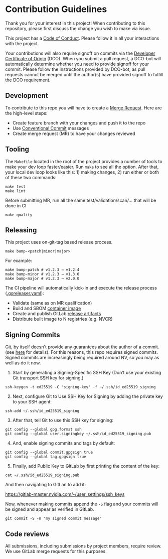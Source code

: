 # Contribution Guidelines

Thank you for your interest in this project! When contributing to this repository, please first discuss the change you wish to make via issue. 

This project has a [Code of Conduct](CODE-OF-CONDUCT.md). Please follow it in all your interactions with the project.

Your contributions will also require signoff on commits via the [Developer Certificate of Origin](https://developercertificate.org/) (DCO). When you submit a pull request, a DCO-bot will automatically determine whether you need to provide signoff for your commit. Please follow the instructions provided by DCO-bot, as pull requests cannot be merged until the author(s) have provided signoff to fulfill the DCO requirement.

## Development

To contribute to this repo you will have to create a [Merge Request](https://docs.gitlab.com/ee/user/project/merge_requests/). Here are the high-level steps: 

* Create feature branch with your changes and push it to the repo
* Use [Conventional Commit](https://www.conventionalcommits.org/en/v1.0.0) messages
* Create merge request (MR) to have your changes reviewed

## Tooling

The `Makefile` located in the root of the project provides a number of tools to make your dev loop faster/easier. Run `make` to see all the option. After that, your local dev loop looks like this: 1) making changes, 2) run either or both of these two commands:

```shell
make test
make lint
```

Before submitting MR, run all the same test/validation/scan/... that will be done in CI 

```shell
make quality
```

## Releasing 

This project uses on-git-tag based release process.

```shell
make bump-<patch|minor|major>
```

For example:

```shell
make bump-patch # v1.2.3 → v1.2.4
make bump-minor # v1.2.3 → v1.3.0 
make bump-major # v1.2.3 → v2.0.0
```

The CI pipeline will automatically kick-in and execute the release process ([.goreleaser.yaml](.goreleaser.yaml)): 

* Validate (same as on MR qualification)
* Build and SBOM [container image](https://github.com/mchmarny/gpuid/container_registry/123847)
* Create and publish GitLab [release artifacts](https://github.com/mchmarny/gpuid/-/releases)
* Distribute built image to N registries (e.g. NVCR)

## Signing Commits 

Git, by itself doesn't provide any guarantees about the author of a commit. (see [here](https://dlorenc.medium.com/should-you-sign-git-commits-f068b07e1b1f) for details). For this reasons, this repo requires signed commits. Signed commits are increasingly being required around NV, so you may as well as do it now.      

1) Start by generating a Signing-Specific SSH Key (Don’t use your existing Git transport SSH key for signing.)

```shell
ssh-keygen -t ed25519 -C "signing-key" -f ~/.ssh/id_ed25519_signing
```

2) Next, configure Git to Use SSH Key for Signing by adding the private key to your SSH agent:

```shell
ssh-add ~/.ssh/id_ed25519_signing
```

3) After that, tell Git to use this SSH key for signing:

```shell
git config --global gpg.format ssh
git config --global user.signingkey ~/.ssh/id_ed25519_signing.pub
```

4) And, enable signing commits and tags by default:

```shell
git config --global commit.gpgsign true
git config --global tag.gpgsign true
```

5) Finally, add Public Key to GitLab by first printing the content of the key: 

```shell
cat ~/.ssh/id_ed25519_signing.pub
```

And then navigating to GitLan to add it: 

https://gitlab-master.nvidia.com/-/user_settings/ssh_keys


Now, whenever making commits append the `-S` flag and your commits will be signed and appear as verified in GitLab.

```shell
git commit -S -m "my signed commit message"  
```

## Code reviews

All submissions, including submissions by project members, require review. We use GitLab merge requests for this purposes. 
